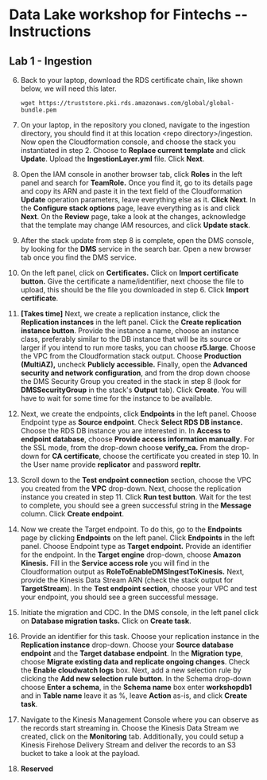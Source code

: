 Data Lake workshop for Fintechs -- Instructions
===============================================

Lab 1 - Ingestion
-----------------

6.  Back to your laptop, download the RDS certificate chain, like shown
    below, we will need this later.

        wget https://truststore.pki.rds.amazonaws.com/global/global-bundle.pem

7.  On your laptop, in the repository you cloned, navigate to the
    ingestion directory, you should find it at this location \<repo
    directory\>/ingestion. Now open the Cloudformation console, and
    choose the stack you instantiated in step 2. Choose to 
    **Replace current template** and click **Update**.
    Upload the **IngestionLayer.yml** file. Click **Next**.

8.  Open the IAM console in another browser tab, click **Roles** in the
    left panel and search for **TeamRole.** Once you find it, go to its
    details page and copy its ARN and paste it in the text field of the
    Cloudformation **Update** operation parameters, leave everything
    else as it. **Click Next**. In the **Configure stack options** page,
    leave everything as is and click **Next**. On the **Review** page,
    take a look at the changes, acknowledge that the template may change
    IAM resources, and click **Update stack**.

9.  After the stack update from step 8 is complete, open the DMS
    console, by looking for the **DMS** service in the search bar. Open
    a new browser tab once you find the DMS service.

10. On the left panel, click on **Certificates.** Click on **Import
    certificate button.** Give the certificate a name/identifier, next
    choose the file to upload, this should be the file you downloaded in
    step 6. Click **Import certificate**.

11. **\[Takes time\]** Next, we create a replication instance, click the
    **Replication instances** in the left panel. Click the **Create
    replication instance button**. Provide the instance a name, choose
    an instance class, preferably similar to the DB instance that will
    be its source or larger if you intend to run more tasks, you can
    choose **r5.large**. Choose the VPC from the Cloudformation stack output. 
    Choose **Production (MultiAZ),** uncheck **Publicly accessible.** 
    Finally, open the **Advanced security and network configuration**, and 
    from the drop down choose the DMS Security Group you created in the 
    stack in step 8 (look for **DMSSecurityGroup** in the stack's **Output** tab).
    Click **Create**. You will have to wait for some time for the
    instance to be available.

12. Next, we create the endpoints, click **Endpoints** in the left
    panel. Choose Endpoint type as **Source endpoint**. Check **Select
    RDS DB instance.** Choose the RDS DB instance you are interested in.
    In **Access to endpoint database**, choose **Provide access
    information manually**. For the SSL mode, from the drop-down choose
    **verify\_ca.** From the drop-down for **CA certificate**, choose
    the certificate you created in step 10. In the User name provide
    **replicator** and password **repltr.**

13. Scroll down to the **Test endpoint connection** section, choose the
    VPC you created from the **VPC** drop-down. Next, choose the
    replication instance you created in step 11. Click **Run test
    button**. Wait for the test to complete, you should see a green
    successful string in the **Message** column. Click **Create
    endpoint**.

14. Now we create the Target endpoint. To do this, go to the
    **Endpoints** page by clicking **Endpoints** on the left panel.
    Click **Endpoints** in the left panel. Choose Endpoint type as
    **Target endpoint.** Provide an identifier for the endpoint. In the
    **Target engine** drop-down, choose **Amazon Kinesis.** Fill in the
    **Service access role** you will find in the Cloudformation output
    as **RoleToEnableDMSIngestToKinesis.** Next, provide the Kinesis
    Data Stream ARN (check the stack output for **TargetStream**). In
    the **Test endpoint section**, choose your VPC and test your
    endpoint, you should see a green successful message.

15. Initiate the migration and CDC. In the DMS console, in the left
    panel click on **Database migration tasks.** Click on **Create
    task**.

16. Provide an identifier for this task. Choose your replication
    instance in the **Replication instance** drop-down. Choose your
    **Source database endpoint** and the **Target database endpoint**.
    In the **Migration type**, choose **Migrate existing data and
    replicate ongoing changes**. Check the **Enable cloudwatch logs**
    box. Next, add a new selection rule by clicking the **Add new
    selection rule button**. In the Schema drop-down choose **Enter a
    schema**, in the **Schema name** box enter **workshopdb1** and in
    **Table name** leave it as %, leave **Action** as-is, and click
    **Create task**.

17. Navigate to the Kinesis Management Console where you can observe as the 
    records start streaming in. Choose the Kinesis Data Stream we created, 
    click on the **Monitoring** tab. 
    Additionally, you could setup a Kinesis Firehose Delivery Stream and deliver 
    the records to an S3 bucket to take a look at the payload.

18. **Reserved**
